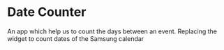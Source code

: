 # Date Counter
An app which help us to count the days between an event. Replacing the widget to count dates of the Samsung calendar
